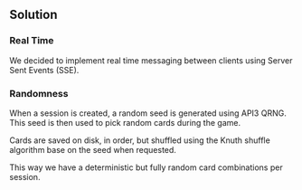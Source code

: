 ## Solution

### Real Time

We decided to implement real time messaging between clients using Server Sent Events (SSE).

### Randomness

When a session is created, a random seed is generated using API3 QRNG. This seed is then used to pick random cards during the game.

Cards are saved on disk, in order, but shuffled using the Knuth shuffle algorithm base on the seed when requested.

This way we have a deterministic but fully random card combinations per session.
